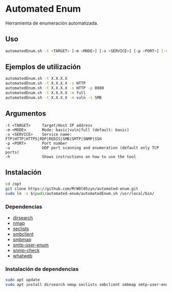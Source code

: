 # Automated Enum

Herramienta de enumeración automatizada.

## Uso

```bash
automatedEnum.sh -t <TARGET> [-m <MODE>] [-s <SERVICE>] [-p <PORT>] [-u]
```

## Ejemplos de utilización

```bash
automatedEnum.sh -t X.X.X.X
automatedEnum.sh -t X.X.X.X -s HTTP
automatedEnum.sh -t X.X.X.X -s HTTP -p 8080
automatedEnum.sh -t X.X.X.X -m full
automatedEnum.sh -t X.X.X.X -m vuln -s SMB
```

## Argumentos

```
-t <TARGET>     Target/Host IP address
-m <MODE>       Mode: basic|vuln|full (default: basic)
-s <SERVICE>    Service name: FTP|HTTP|HTTPS|RDP|REDIS|SMB|SMTP|SNMP|SSH
-p <PORT>       Port number
-u              UDP port scanning and enumeration (default only TCP ports)
-h              Shows instructions on how to use the tool
```

## Instalación

```bash
cd /opt
git clone https://github.com/MrW0l05zyn/automated-enum.git
sudo ln -s $(pwd)/automated-enum/automatedEnum.sh /usr/local/bin/
```

### Dependencias

+ [dirsearch](https://github.com/maurosoria/dirsearch)
+ [nmap](https://nmap.org/)
+ [seclists](https://github.com/danielmiessler/SecLists)
+ [smbclient](https://www.samba.org/)
+ [smbmap](https://github.com/ShawnDEvans/smbmap)
+ [smtp-user-enum](http://pentestmonkey.net/tools/user-enumeration/smtp-user-enum)
+ [snmp-check](http://www.nothink.org/codes/snmpcheck/index.php)
+ [whatweb](https://morningstarsecurity.com/research/whatweb)

### Instalación de dependencias

```bash
sudo apt update
sudo apt install dirsearch nmap seclists smbclient smbmap smtp-user-enum snmp-check whatweb
```
